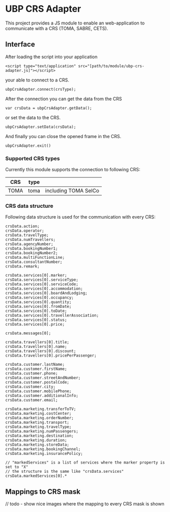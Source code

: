 # UBP CRS Adapter

This project provides a JS module to enable an web-application to communicate with a CRS (TOMA, SABRE, CETS).


## Interface

After loading the script into your application
```
<script type="text/application" src="[path/to/module/ubp-crs-adapter.js]"></script>
```

your able to connect to a CRS.
```
ubpCrsAdapter.connect(crsType);
```

After the connection you can get the data from the CRS
```
var crsData = ubpCrsAdapter.getData();
```

or set the data to the CRS.
```
ubpCrsAdapter.setData(crsData);
```

And finally you can close the opened frame in the CRS.
```
ubpCrsAdapter.exit()
```

### Supported CRS types

Currently this module supports the connection to following CRS:

| CRS | type | |
| --- | --- | --- |
| TOMA | toma | including TOMA SelCo | 


### CRS data structure

Following data structure is used for the communication with every CRS:

```
crsData.action;
crsData.operator;
crsData.travelType;
crsData.numTravellers;
crsData.agencyNumber;
crsData.bookingNumber1;
crsData.bookingNumber2;
crsData.multiFunctionLine;
crsData.consultantNumber;
crsData.remark;
 
crsData.services[0].marker;
crsData.services[0].serviceType;
crsData.services[0].serviceCode;
crsData.services[0].accommodation;
crsData.services[0].boardAndLodging;
crsData.services[0].occupancy;
crsData.services[0].quantity;
crsData.services[0].fromDate;
crsData.services[0].toDate;
crsData.services[0].travellerAssociation;
crsData.services[0].status;
crsData.services[0].price;
 
crsData.messages[0];
 
crsData.travellers[0].title;
crsData.travellers[0].name;
crsData.travellers[0].discount;
crsData.travellers[0].pricePerPassenger;
 
crsData.customer.lastName;
crsData.customer.firstName;
crsData.customer.phone;
crsData.customer.streetAndNumber;
crsData.customer.postalCode;
crsData.customer.city;
crsData.customer.mobilePhone;
crsData.customer.additionalInfo;
crsData.customer.email;
 
crsData.marketing.transferToTV;
crsData.marketing.costCenter;
crsData.marketing.orderNumber;
crsData.marketing.transport;
crsData.marketing.travelType;
crsData.marketing.numPassengers;
crsData.marketing.destination;
crsData.marketing.duration;
crsData.marketing.storeData;
crsData.marketing.bookingChannel;
crsData.marketing.insurancePolicy;
 
// "markedServices" is a list of services where the marker property is set to "X"
// the structure is the same like "crsData.services"
crsData.markedServices[0].*
```

## Mappings to CRS mask

// todo - show nice images where the mapping to every CRS mask is shown
